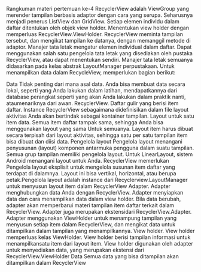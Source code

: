 Rangkuman materi pertemuan ke-4
RecyclerView adalah ViewGroup yang merender tampilan berbasis adaptor dengan cara yang serupa. Seharusnya menjadi penerus ListView dan GridView. Setiap elemen individu dalam daftar ditentukan oleh objek view holder. Menentukan view holder dengan memperluas RecyclerView.ViewHolder. RecyclerView meminta tampilan tersebut, dan mengikat tampilan ke datanya, dengan memanggil metode di adaptor. Manajer tata letak mengatur elemen individual dalam daftar. Dapat menggunakan salah satu pengelola tata letak yang disediakan oleh pustaka RecyclerView, atau dapat menentukan sendiri. Manajer tata letak semuanya didasarkan pada kelas abstrak LayoutManager perpustakaan.
Untuk menampilkan data dalam RecycleView, memperlukan bagian berikut:

Data Tidak penting dari mana asal data. Anda bisa membuat data secara lokal, seperti yang Anda lakukan dalam latihan, mendapatkannya dari database perangkat seperti yang akan Anda lakukan dalam praktik nanti, ataumenariknya dari awan.
RecyclerView. Daftar gulir yang berisi item daftar.
Instance RecyclerView sebagaimana didefinisikan dalam file layout aktivitas Anda akan bertindak sebagai kontainer tampilan.
Layout untuk satu item data. Semua item daftar tampak sama, sehingga Anda bisa menggunakan layout yang sama
Untuk semuanya. Layout item harus dibuat secara terpisah dari layout aktivitas, sehingga satu per satu tampilan item bisa dibuat dan diisi data.
Pengelola layout Pengelola layout menangani penyusunan (layout) komponen antarmuka pengguna dalam suatu tampilan. Semua grup tampilan memiliki pengelola layout. Untuk LinearLayout, sistem Android menangani layout untuk Anda. RecyclerView memerlukan
Pengelola layout eksplisit untuk mengelola susunan item daftar yang terdapat di dalamnya. Layout ini bisa vertikal, horizontal, atau berupa petak.Pengelola layout adalah instance dari Recyclerview.LayoutManager untuk menyusun layout item dalam RecyclerView
Adapter. Adapter menghubungkan data Anda dengan RecyclerView. Adapter menyiapkan data dan cara menampilkan data dalam view holder. Bila data berubah, adapter akan memperbarui materi tampilan item daftar terkait dalam RecyclerView. Adapter juga merupakan ekstensidari RecyclerView.Adapter. Adapter menggunakan ViewHolder untuk menampung tampilan yang menyusun setiap item dalam RecyclerView, dan mengikat data untuk ditampilkan dalam tampilan yang menampilkannya.
View holder. View holder memperluas kelas ViewHolder. View holder berisi tampilan informasi untuk menampilkansatu item dari layout item. View holder digunakan oleh adapter untuk menyediakan data, yang merupakan ekstensi dari RecyclerView.ViewHolder
Data Semua data yang bisa ditampilan akan ditampilkan dalam RecyclerView